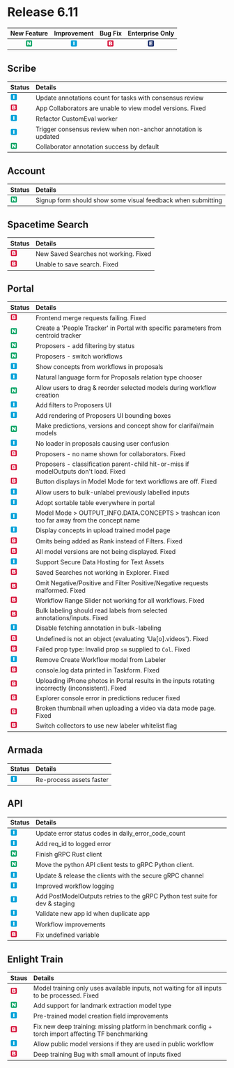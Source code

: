 # Release 6.11

| New Feature | Improvement | Bug Fix | Enterprise Only |
| :---: | :---: | :---: | :---: |
| ![new-feature](../../.gitbook/assets/new_feature%20%281%29%20%281%29%20%2872%29.jpg) | ![improvement](../../.gitbook/assets/improvement%20%2819%29%20%28355%29.jpg) | ![bug](../../.gitbook/assets/bug%20%28196%29%20%28452%29%20%28569%29.jpg) | ![enterprise](../../.gitbook/assets/enterprise%20%2818%29%20%2816%29%20%281%29%20%2821%29.jpg) |

## Scribe

| Status | Details |
| :--- | :--- |
| ![improvement](../../.gitbook/assets/improvement%20%2819%29%20%28262%29.jpg) | Update annotations count for tasks with consensus review |
| ![bug](../../.gitbook/assets/bug%20%28196%29%20%28452%29%20%28631%29.jpg) | App Collaborators are unable to view model versions. Fixed |
| ![improvement](../../.gitbook/assets/improvement%20%2819%29%20%2830%29.jpg) | Refactor CustomEval worker |
| ![improvement](../../.gitbook/assets/improvement%20%2819%29%20%2831%29.jpg) | Trigger consensus review when non-anchor annotation is updated |
| ![new-feature](../../.gitbook/assets/new_feature%20%281%29%20%281%29%20%2863%29.jpg) | Collaborator annotation success by default |

## Account

| Status | Details |
| :--- | :--- |
| ![new-feature](../../.gitbook/assets/new_feature%20%281%29%20%281%29%20%28112%29.jpg) | Signup form should show some visual feedback when submitting |

## Spacetime Search

| Status | Details |
| :--- | :--- |
| ![bug](../../.gitbook/assets/bug%20%28196%29%20%28452%29%20%28316%29.jpg) | New Saved Searches not working. Fixed |
| ![bug](../../.gitbook/assets/bug%20%28196%29%20%28452%29%20%28357%29.jpg) | Unable to save search. Fixed |

## Portal

| Status | Details |
| :--- | :--- |
| ![bug](../../.gitbook/assets/bug%20%28196%29%20%28452%29%20%28609%29.jpg) | Frontend merge requests failing. Fixed |
| ![new-feature](../../.gitbook/assets/new_feature%20%281%29%20%281%29%20%2838%29.jpg) | Create a 'People Tracker' in Portal with specific parameters from centroid tracker |
| ![new-feature](../../.gitbook/assets/new_feature%20%281%29%20%281%29%20%2876%29.jpg) | Proposers - add filtering by status |
| ![new-feature](../../.gitbook/assets/new_feature%20%281%29%20%281%29%20%28163%29.jpg) | Proposers - switch workflows |
| ![improvement](../../.gitbook/assets/improvement%20%2819%29%20%28196%29.jpg) | Show concepts from workflows in proposals |
| ![improvement](../../.gitbook/assets/improvement%20%2819%29%20%28342%29.jpg) | Natural language form for Proposals relation type chooser |
| ![new-feature](../../.gitbook/assets/new_feature%20%281%29%20%281%29%20%289%29.jpg) | Allow users to drag & reorder selected models during workflow creation |
| ![improvement](../../.gitbook/assets/improvement%20%2819%29%20%28514%29.jpg) | Add filters to Proposers UI |
| ![improvement](../../.gitbook/assets/improvement%20%2819%29%20%28279%29.jpg) | Add rendering of Proposers UI bounding boxes |
| ![new-feature](../../.gitbook/assets/new_feature%20%281%29%20%281%29%20%2878%29.jpg) | Make predictions, versions and concept show for clarifai/main models |
| ![improvement](../../.gitbook/assets/improvement%20%2819%29%20%28426%29.jpg) | No loader in proposals causing user confusion |
| ![bug](../../.gitbook/assets/bug%20%28196%29%20%28452%29%20%2863%29.jpg) | Proposers - no name shown for collaborators. Fixed |
| ![bug](../../.gitbook/assets/bug%20%28196%29%20%28452%29%20%28634%29.jpg) | Proposers - classification parent-child hit-or-miss if modelOutputs don't load. Fixed |
| ![bug](../../.gitbook/assets/bug%20%28196%29%20%28452%29%20%28200%29.jpg) | Button displays in Model Mode for text workflows are off. Fixed |
| ![improvement](../../.gitbook/assets/improvement%20%2819%29%20%28140%29.jpg) | Allow users to bulk-unlabel previously labelled inputs |
| ![improvement](../../.gitbook/assets/improvement%20%2819%29%20%28398%29.jpg) | Adopt sortable table everywhere in portal |
| ![improvement](../../.gitbook/assets/improvement%20%2819%29%20%28339%29.jpg) | Model Mode &gt; OUTPUT\_INFO.DATA.CONCEPTS &gt; trashcan icon too far away from the concept name |
| ![improvement](../../.gitbook/assets/improvement%20%2819%29%20%2860%29.jpg) | Display concepts in upload trained model page |
| ![bug](../../.gitbook/assets/bug%20%28196%29%20%28452%29%20%28271%29.jpg) | Omits being added as Rank instead of Filters. Fixed |
| ![bug](../../.gitbook/assets/bug%20%28196%29%20%28452%29%20%283%29.jpg) | All model versions are not being displayed. Fixed |
| ![improvement](../../.gitbook/assets/improvement%20%2819%29%20%28138%29.jpg) | Support Secure Data Hosting for Text Assets |
| ![bug](../../.gitbook/assets/bug%20%28196%29%20%28452%29%20%28308%29.jpg) | Saved Searches not working in Explorer. Fixed |
| ![bug](../../.gitbook/assets/bug%20%28196%29%20%28452%29%20%28119%29.jpg) | Omit Negative/Positive and Filter Positive/Negative requests malformed. Fixed |
| ![bug](../../.gitbook/assets/bug%20%28196%29%20%28452%29%20%28439%29.jpg) | Workflow Range Slider not working for all workflows. Fixed |
| ![bug](../../.gitbook/assets/bug%20%28196%29%20%28452%29%20%28710%29.jpg) | Bulk labeling should read labels from selected annotations/inputs. Fixed |
| ![improvement](../../.gitbook/assets/improvement%20%2819%29%20%28238%29.jpg) | Disable fetching annotation in bulk-labeling |
| ![bug](../../.gitbook/assets/bug%20%28196%29%20%28452%29%20%28102%29.jpg) | Undefined is not an object \(evaluating 'Ua\[o\].videos'\). Fixed |
| ![bug](../../.gitbook/assets/bug%20%28196%29%20%28452%29%20%28405%29.jpg) | Failed prop type: Invalid prop `sm` supplied to `Col`. Fixed |
| ![improvement](../../.gitbook/assets/improvement%20%2819%29%20%28193%29.jpg) | Remove Create Workflow modal from Labeler |
| ![bug](../../.gitbook/assets/bug%20%28196%29%20%28452%29%20%28664%29.jpg) | console.log data printed in Taskform. FIxed |
| ![bug](../../.gitbook/assets/bug%20%28196%29%20%28452%29%20%28394%29.jpg) | Uploading iPhone photos in Portal results in the inputs rotating incorrectly \(inconsistent\). Fixed |
| ![bug](../../.gitbook/assets/bug%20%28196%29%20%28452%29%20%28574%29.jpg) | Explorer console error in predictions reducer fixed |
| ![bug](../../.gitbook/assets/bug%20%28196%29%20%28452%29%20%2854%29.jpg) | Broken thumbnail when uploading a video via data mode page. Fixed |
| ![bug](../../.gitbook/assets/bug%20%28196%29%20%28452%29%20%28361%29.jpg) | Switch collectors to use new labeler whitelist flag |

## Armada

| Status | Details |
| :--- | :--- |
| ![improvement](../../.gitbook/assets/improvement%20%2819%29%20%28130%29.jpg) | Re-process assets faster |

## API

| Status | Details |
| :--- | :--- |
| ![improvement](../../.gitbook/assets/improvement%20%2819%29%20%28283%29.jpg) | Update error status codes in daily\_error\_code\_count |
| ![improvement](../../.gitbook/assets/improvement%20%2819%29%20%2870%29.jpg) | Add req\_id to logged error |
| ![new-feature](../../.gitbook/assets/new_feature%20%281%29%20%281%29%20%2823%29.jpg) | Finish gRPC Rust client |
| ![new-feature](../../.gitbook/assets/new_feature%20%281%29%20%281%29.jpg) | Move the python API client tests to gRPC Python client. |
| ![improvement](../../.gitbook/assets/improvement%20%2819%29%20%28471%29.jpg) | Update & release the clients with the secure gRPC channel |
| ![improvement](../../.gitbook/assets/improvement%20%2819%29%20%28157%29.jpg) | Improved workflow logging |
| ![improvement](../../.gitbook/assets/improvement%20%2819%29%20%28198%29.jpg) | Add PostModelOutputs retries to the gRPC Python test suite for dev & staging |
| ![improvement](../../.gitbook/assets/improvement%20%2819%29%20%28317%29.jpg) | Validate new app id when duplicate app |
| ![improvement](../../.gitbook/assets/improvement%20%2819%29%20%28460%29.jpg) | Workflow improvements |
| ![bug](../../.gitbook/assets/bug%20%28196%29%20%28452%29%20%28274%29.jpg) | Fix undefined variable |

## Enlight Train

| Staus | Details |
| :--- | :--- |
| ![bug](../../.gitbook/assets/bug%20%28196%29%20%28452%29%20%28428%29.jpg) | Model training only uses available inputs, not waiting for all inputs to be processed. Fixed |
| ![new-feature](../../.gitbook/assets/new_feature%20%281%29%20%281%29%20%28175%29.jpg) | Add support for landmark extraction model type |
| ![improvement](../../.gitbook/assets/improvement%20%2819%29%20%28422%29.jpg) | Pre-trained model creation field improvements |
| ![bug](../../.gitbook/assets/bug%20%28196%29%20%28452%29%20%287%29.jpg) | Fix new deep training: missing platform in benchmark config + torch import affecting TF benchmarking |
| ![improvement](../../.gitbook/assets/improvement%20%2819%29%20%2832%29.jpg) | Allow public model versions if they are used in public workflow |
| ![bug](../../.gitbook/assets/bug%20%28196%29%20%28452%29%20%28507%29.jpg) | Deep training Bug with small amount of inputs fixed |

